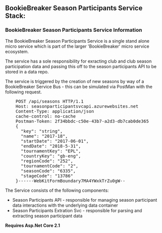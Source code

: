 <h2>BookieBreaker Season Participants Service Stack:</h2>

<h3>BookieBreaker Season Participants Service Information</h3>

<p>The BookieBreaker Season Participants Service is a single stand alone micro service which is part of the larger 'BookieBreaker' micro service ecosystem.</p>

<p>The service has a sole responsibility for exracting club and club season participation data and passing this off to the season participants API to be stored in a data repo.</p>

<p>The service is triggered by the creation of new seasons by way of a BookieBreaker Service Bus - this can be simulated via PostMan with the following request.</p>

<pre>
	POST /api/seasons HTTP/1.1
	Host: seasonparticipantsvcapi.azurewebsites.net
	Content-Type: application/json
	cache-control: no-cache
	Postman-Token: 2f34bbdc-c50e-43b7-a2d3-db7cab0de365
	{
	  "key": "string",
	  "name": "2017-18",
	  "startDate": "2017-06-01",
	  "endDate": "2018-5-31",
	  "tournamentKey": "EPL",
	  "countryKey": "gb-eng",
	  "regionCode": "252",
	  "tournamentCode": "2",
	  "seasonCode": "6335",
	  "stageCode": "13786"
	}------WebKitFormBoundary7MA4YWxkTrZu0gW--
</pre>


<p>The Service consists of the following components:
	<ul>
		<li>Season Participants API - responsible for managing season participant data interactions with the underlying data container</li>
		<li>Season Participants Extration Svc - responsible for parsing and extracting season participant data</li>
	</ul>
</p>
<p><b>Requires Asp.Net Core 2.1</b></p>